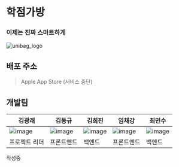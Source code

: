 # 학점가방
### 이제는 진짜 스마트하게

![unibag_logo](https://github.com/user-attachments/assets/bd542f32-fc6e-4590-93dc-f2608d8a1ce4)

## 배포 주소
> Apple App Store (서비스 중단)

## 개발팀
| 김광래 | 김동규 | 김희진 | 임채강 | 최민수 |
|---|---|---|---|---|
| ![image](https://github.com/user-attachments/assets/3364d73f-58b9-41c7-abdf-9225cc4917be) | ![image](https://github.com/user-attachments/assets/02083d02-4249-45d4-86b6-8eb606188afc) | ![image](https://github.com/user-attachments/assets/0be7c0ba-cc1f-42a5-adcd-49a1781c4563) | ![image](https://github.com/user-attachments/assets/ba0a83e3-6649-4f37-b0d0-5ea401592c97) | ![image](https://github.com/user-attachments/assets/e59d1f9a-da1c-41b5-bf7f-ba1be7fbf357) |
| 프로젝트 리더 | 프론트엔드 | 백엔드 | 프론트엔드 | 백엔드 |

작성중
